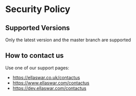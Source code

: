 # Security Policy

## Supported Versions

Only the latest version and the master branch are supported

## How to contact us

Use one of our support pages:
* https://ellaswar.co.uk/contactus
* https://www.ellaswar.com/contactus
* https://dev.ellaswar.com/contactus
